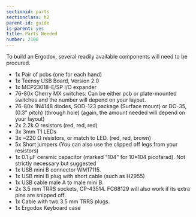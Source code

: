 ```yaml
---
sectionid: parts
sectionclass: h2
parent-id: guide
is-parent: yes
title: Parts Needed
number: 2100
---
```

To build an Ergodox, several readily available components will need to be procured.

- 1x  Pair of pcbs (one for each hand)
- 1x  Teensy USB Board, Version 2.0
- 1x  MCP23018-E/SP I/O expander
- 76-80x  Cherry MX switches: Can be either pcb or plate-mounted switches and the number will depend on your layout.
- 76-80x  1N4148 diodes, SOD-123 package (Surface mount) or DO-35,(0.3" pitch) (through hole) (again, the amount needed will depend on your layout)
- 2x  2.2k Ω resistors (red, red, red)
- 3x  3mm T1 LEDs 
- 3x  ~220 Ω resistors, or match to LED. (red, red, brown)
- 5x  Short jumpers (You can also use the clipped off legs from your resistors)
- 1x  0.1 µF ceramic capacitor (marked "104" for 10*104 picofarad). Not strictly necessary but suggested
- 1x  USB mini B connector WM17115.
- 1x  USB mini B plug with short cable (such as H2955)
- 1x  USB cable male A to male mini B.
- 2x  3.5 mm TRRS sockets, CP-43514. FC68129 will also work if its extra pins are snipped off.
- 1x  Cable with two 3.5 mm TRRS plugs.
- 1x  Ergodox Keyboard case

